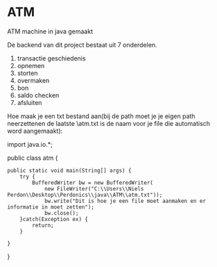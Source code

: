 # ATM
ATM machine in java gemaakt

De backend van dit project bestaat uit 7 onderdelen. 

1. transactie geschiedenis
2. opnemen
3. storten
4. overmaken
5. bon
6. saldo checken
7. afsluiten

Hoe maak je een txt bestand aan(bij de path moet je je eigen path neerzettenen de laatste \\atm.txt is de naam voor je file die automatisch word aangemaakt):


import java.io.*;

public class atm {

	public static void main(String[] args) {
		try {
			BufferedWriter bw = new BufferedWriter(
				new FileWriter("C:\\Users\\Niels Perdon\\Desktop\\Perdonics\\java\\ATM\\atm.txt"));
				bw.write("Dit is hoe je een file moet aanmaken en er informatie in moet zetten");
				bw.close();
		}catch(Exception ex) {
			return;
		}
		
	}

}
